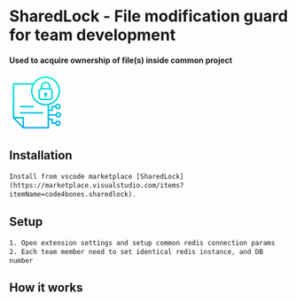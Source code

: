 # SharedLock - File modification guard for team development

#### Used to acquire ownership of file(s) inside common project 

[![Logo](./resources/icons/logo.png)](https://marketplace.visualstudio.com/items?itemName=code4bones.sharedlock)


## Installation

    Install from vscode marketplace [SharedLock](https://marketplace.visualstudio.com/items?itemName=code4bones.sharedlock).

## Setup

    1. Open extension settings and setup common redis connection params
    2. Each team member need to set identical redis instance, and DB number


## How it works



